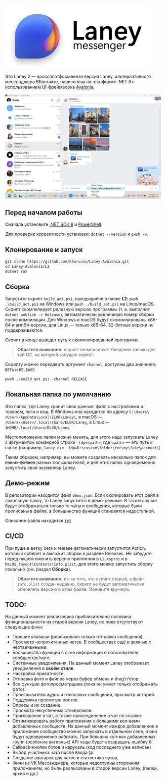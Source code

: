 <picture align="center">
  <source media="(prefers-color-scheme: dark)" srcset="docs/logo_dark.png">
  <source media="(prefers-color-scheme: light)" srcset="docs/logo_light.png">
  <img alt="Logo" src="docs/logo_light.png">
</picture>

Это Laney 2 — кроссплатформенная версия Laney, альтернативного мессенджера ВКонтакте, написанная на платформе .NET 8 с использованием UI-фреймворка [Avalonia](https://github.com/AvaloniaUI/Avalonia).

![Windows](docs/screen_windows.png)

## Перед началом работы
Сначала установите [.NET SDK 8](https://dotnet.microsoft.com/en-us/download/dotnet/8.0) и [PowerShell](https://docs.microsoft.com/en-us/powershell/scripting/install/installing-powershell).

Для проверки корректности установки: `dotnet --version` и `pwsh -v`.

## Клонирование и запуск
```
git clone https://github.com/Elorucov/Laney-Avalonia.git
cd Laney-Avalonia/L2
dotnet run
```

## Сборка
Запустите скрипт `build_aot.ps1`, находящийся в папке **L2**: `pwsh .\build_aot.ps1` на Windows или `pwsh ./build_aot.ps1` на Linux/macOS.
Скрипт скомпилирует релизную версию программы (т. е. выполнит `dotnet publish -c Release`), автоматически увеличивая номер сборки после компиляции. Для Windows и macOS будут скомпилированы x86-64 и arm64-версии, для Linux — только x86-64. 32-битные версии не поддерживаются.

Скрипт в конце выведет путь к скомпилированной программе.

> **Обратите внимание:** скрипт скомпилирует бинарник только для той ОС, на которой запущен скрипт.

Скрипту можно передавать аргумент `channel`, доступны два значения: `BETA` и `RELEASE`.
```
pwsh ./build_aot.ps1 -channel RELEASE
```

## Локальная папка по умолчанию
Это папка, где Laney хранит свои данные: файл с настройками и токеном, логи и кэш. В Windows она находится по адресу `C:\Users\<User>\AppData\Local\ELOR\Laney\`, в macOS — `/Users/<User>/.local/share/ELOR/Laney`, в Linux — `$HOME/.local/share/ELOR/Laney`.

Местоположение папки можно менять, для этого надо запускать Laney с аргументом командной строки `-ldp=<path>`, где `<path>` — это путь к папке (например, `laney.exe -ldp=D:\custom\folder\for\my\fake\account\`)

Таким образом, например, вы можете создавать несколько папок для ~~ваших фейков~~ разных пользователей, и дял этих папок одновременно запустить свой экземпляр Laney.


## Демо-режим
В репозитории находится файл `demo.json`. Если скопировать этот файл в локальную папку, то Laney запустится в демо-режиме. В таком случае будут отображаться только те чаты и сообщения, которые были прописаны в файле, а большинство функций становятся недоступной.

Описание файла находится [тут](docs/demomode.md)


## CI/CD
При пуше в ветку beta и release автоматически запустится Action, который соберёт и выложит сборки в разделе Releases. Не забудьте перед пушем сменить версию приложния в `L2.csproj` и в `MacOS_layout\Contents\Info.plist`, для этого можно запустить сборку локально (см. раздел **Сборка**). 
> **Обратите внимание:** из-за того, что скрипт старый, а файл `Info.plist` создан недавно, скрипт не будет автоматически обновлять версию в этом файле. Обновите вручную.

## TODO:
На данный момент реализована приблизительно половина функциональности из старой версии Laney, но пока отсутствуют следующие фичи:

+ Горячие клавиши (реализовано только отправка сообщения).
+ Просмотр непрочитанных чатов. В сообществах ещё и важные с неотвеченными.
+ Большинства функций в окне информации о пользователе/сообществе/чате.
+ Системные уведомления. На данный момент Laney отображает уведомления в __своём стиле__.
+ Настройка приватности.
+ Отправка фото и файлов через буфер обмена и drag'n'drop.
+ Все функции фотопросмотрщика (пока он умеет только отображать фото).
+ Проигрыватели аудио и голосовых сообщений, просмотр историй.
+ Поддержка просмотра постов.
+ Опросы и их создание.
+ Просмотр некупленных стикерпаков.
+ Приглашение в чат, а также присоединение в чат по ссылке.
+ Оптимизировать работу приложения с большими кол-вами добавленных сообществ. На данный момент каждое добавленное в приложение сообщество можно запускать в отдельном окне, и они будут одновременно работать. При больших кол-вах добавленных групп (особенно активных) API чаще будет возвращать ошибку 6.
+ Callback-кнопки ботов и карусель (код последнего уже написан)
+ Выбор участника чата после ввода @.
+ Создание аватарок для чатов и статистика чатов.
+ Фичи из VK Мессенджера, которые недоступны сторонним приложениям, но были реализованы в старой версии Laney. (папки, архив и др.)
